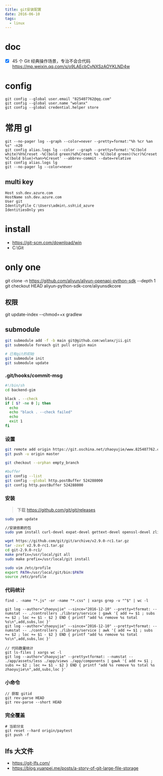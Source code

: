 ```yaml
---
title: git安装配置
date: 2016-06-10
tags:
  - linux
---
```


# doc

- [x] 45 个 Git 经典操作场景，专治不会合代码 https://mp.weixin.qq.com/s/o9LAEcbCvNXSzAOYKLND4w

# config

```
git config --global user.email "825407762@qq.com"
git config --global user.name "wolanx"
git config --global credential.helper store
```

# 常用 gl

```
git --no-pager log --graph --color=never --pretty=format:"%h %cr %an %s" -n20
git config alias.logs lg --color --graph --pretty=format:'%C(bold white)%h%Creset -%C(bold green)%d%Creset %s %C(bold green)(%cr)%Creset %C(bold blue)<%an>%Creset' --abbrev-commit --date=relative
git config alias.logs lg
git --no-pager lg --color=never
```

## multi key

```text
Host ssh.dev.azure.com
HostName ssh.dev.azure.com
User git
IdentityFile C:\Users\admin\.ssh\id_azure
IdentitiesOnly yes
```

# install

- https://git-scm.com/download/win
- C:\Git

# only one

git clone -n https://github.com/aliyun/aliyun-openapi-python-sdk --depth 1
git checkout HEAD aliyun-python-sdk-core/aliyunsdkcore

## 权限

git update-index --chmod=+x gradlew

## submodule

```sh
git submodule add -f -b main git@github.com:wolanx/jii.git
git submodule foreach git pull origin main

# 已有git的初始
git submodule init
git submodule update
```

### .git/hooks/commit-msg

```sh
#!/bin/sh
cd backend-gim

black . --check
if [ $? -ne 0 ]; then
  echo
  echo "black . --check failed"
  echo
  exit 1
fi
```

### 设置

```sh
git remote add origin https://git.oschina.net/zhaoyujie/www.825407762.com.git
git push -u origin master

git checkout --orphan empty_branch

#buffer
git config --list
git config --global http.postBuffer 524288000
git config http.postBuffer 524288000
```

### 安装

> 下载 https://github.com/git/git/releases

```sh
sudo yum update

//安装依赖的包
sudo yum install curl-devel expat-devel gettext-devel openssl-devel zlib-devel gcc perl-ExtUtils-MakeMaker

wget https://github.com/git/git/archive/v2.9.0-rc1.tar.gz
tar -zxvf v2.9.0-rc1.tar.gz
cd git-2.9.0-rc1/
make prefix=/usr/local/git all
sudo make prefix=/usr/local/git install

sudo vim /etc/profile
export PATH=/usr/local/git/bin:$PATH
source /etc/profile
```

### 代码统计

```text
find . -name "*.js" -or -name "*.css" | xargs grep -v "^$" | wc -l

git log --author="zhaoyujie" --since="2016-12-10" --pretty=tformat: --numstat -- ./controllers ./library/service | gawk '{ add += $1 ; subs += $2 ; loc += $1 - $2 } END { printf "add %s remove %s total %s\n",add,subs,loc }'
git log --author="zhaoyujie" --since="2016-12-10" --pretty=tformat: --numstat -- ./controllers ./library/service | awk '{ add += $1 ; subs += $2 ; loc += $1 - $2 } END { printf "add %s remove %s total %s\n",add,subs,loc }'

// 代码数量统计
git ls-files | xargs wc -l
git log --author="zhaoyujie" --pretty=tformat: --numstat -- ./app/assets/less ./app/views ./app/components | gawk '{ add += $1 ; subs += $2 ; loc += $1 - $2 } END { printf "add %s remove %s total %s zhaoyujie\n",add,subs,loc }'
```

### 小命令

```text
// 获取 gitid
git rev-parse HEAD
git rev-parse --short HEAD
```

### 完全覆盖

```shell
# 当前分支
git reset --hard origin/paytest
git push -f
```

## lfs 大文件

- https://git-lfs.com/
- https://blog.yuanpei.me/posts/a-story-of-git-large-file-storage

